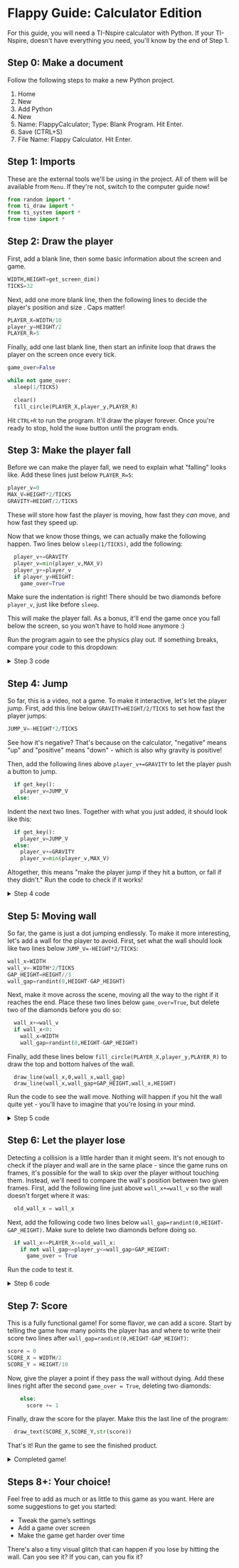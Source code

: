 # Flappy Guide: Calculator Edition

For this guide, you will need a TI-Nspire calculator with Python. If your TI-Nspire, doesn't have everything you need, you'll know by the end of Step 1.

## Step 0: Make a document

Follow the following steps to make a new Python project.

1. Home
2. New
3. Add Python
4. New
5. Name: FlappyCalculator; Type: Blank Program. Hit Enter.
6. Save (CTRL+S)
7. File Name: Flappy Calculator. Hit Enter.

## Step 1: Imports

These are the external tools we'll be using in the project. All of them will be available from `Menu`. If they're not, switch to the computer guide now!

```python
from random import *
from ti_draw import *
from ti_system import *
from time import *
```

## Step 2: Draw the player

First, add a blank line, then some basic information about the screen and game.

```python
WIDTH,HEIGHT=get_screen_dim()
TICKS=32
```

Next, add one more blank line, then the following lines to decide the player's position and size . Caps matter!

```python
PLAYER_X=WIDTH/10
player_y=HEIGHT/2
PLAYER_R=5
```

Finally, add one last blank line, then start an infinite loop that draws the player on the screen once every tick.

```python
game_over=False

while not game_over:
  sleep(1/TICKS)

  clear()
  fill_circle(PLAYER_X,player_y,PLAYER_R)
```

Hit `CTRL+R` to run the program. It'll draw the player forever. Once you're ready to stop, hold the `Home` button until the program ends.

## Step 3: Make the player fall

Before we can make the player fall, we need to explain what "falling" looks like. Add these lines just below `PLAYER_R=5`:

```python
player_v=0
MAX_V=HEIGHT*2/TICKS
GRAVITY=HEIGHT/2/TICKS
```
These will store how fast the player is moving, how fast they *can* move, and how fast they speed up.

Now that we know those things, we can actually make the following happen. Two lines below `sleep(1/TICKS)`, add the following:

```python
  player_v+=GRAVITY
  player_v=min(player_v,MAX_V)
  player_y+=player_v
  if player_y>HEIGHT:
    game_over=True
```

Make sure the indentation is right! There should be two diamonds before `player_v`, just like before `sleep`.

This will make the player fall. As a bonus, it'll end the game once you fall below the screen, so you won't have to hold `Home` anymore :)

Run the program again to see the physics play out. If something breaks, compare your code to this dropdown:

<details>
<summary>Step 3 code</summary>

```python
from random import *
from ti_draw import *
from ti_system import *
from time import *

WIDTH,HEIGHT=get_screen_dim()
TICKS=32

PLAYER_X=WIDTH/10
player_y=HEIGHT/2
PLAYER_R=5
player_v=0
MAX_V=HEIGHT*2/TICKS
GRAVITY=HEIGHT/2/TICKS

game_over=False

while not game_over:
  sleep(1/TICKS)

  player_v+=GRAVITY
  player_v=min(player_v,MAX_V)
  player_y+=player_v
  if player_y>HEIGHT:
    game_over=True

  clear()
  fill_circle(PLAYER_X,player_y,PLAYER_R)
```
</details>

## Step 4: Jump

So far, this is a video, not a game. To make it interactive, let's let the player jump. First, add this line below `GRAVITY=HEIGHT/2/TICKS` to set how fast the player jumps:

```python
JUMP_V=-HEIGHT*2/TICKS
```

See how it's negative? That's because on the calculator, "negative" means "up" and "positive" means "down" - which is also why gravity is positive!

Then, add the following lines above `player_v+=GRAVITY` to let the player push a button to jump.

```python
  if get_key():
    player_v=JUMP_V
  else:
```

Indent the next two lines. Together with what you just added, it should look like this:

```python
  if get_key():
    player_v=JUMP_V
  else:
    player_v+=GRAVITY
    player_v=min(player_v,MAX_V)
```

Altogether, this means "make the player jump if they hit a button, or fall if they didn't." Run the code to check if it works!

<details>
<summary>Step 4 code</summary>

```python
from random import *
from ti_draw import *
from ti_system import *
from time import *

WIDTH,HEIGHT=get_screen_dim()
TICKS=32

PLAYER_X=WIDTH/10
player_y=HEIGHT/2
PLAYER_R=5
player_v=0
MAX_V=HEIGHT*2/TICKS
GRAVITY=HEIGHT/2/TICKS
JUMP_V=-HEIGHT*2/TICKS

game_over=False

while not game_over:
  sleep(1/TICKS)

  if get_key():
    player_v=JUMP_V
  else:
    player_v+=GRAVITY
    player_v=min(player_v,MAX_V)
  player_y+=player_v
  if player_y>HEIGHT:
    game_over=True

  clear()
  fill_circle(PLAYER_X,player_y,PLAYER_R)
```
</details>

## Step 5: Moving wall

So far, the game is just a dot jumping endlessly. To make it more interesting, let's add a wall for the player to avoid. First, set what the wall should look like two lines below `JUMP_V=-HEIGHT*2/TICKS`:

```python
wall_x=WIDTH
wall_v=-WIDTH*2/TICKS
GAP_HEIGHT=HEIGHT//3
wall_gap=randint(0,HEIGHT-GAP_HEIGHT)
```

Next, make it move across the scene, moving all the way to the right if it reaches the end. Place these two lines below `game_over=True`, but delete two of the diamonds before you do so:

```python
  wall_x+=wall_v
  if wall_x<0:
    wall_x=WIDTH
    wall_gap=randint(0,HEIGHT-GAP_HEIGHT)
```

Finally, add these lines below `fill_circle(PLAYER_X,player_y,PLAYER_R)` to draw the top and bottom halves of the wall.

```
  draw_line(wall_x,0,wall_x,wall_gap)
  draw_line(wall_x,wall_gap+GAP_HEIGHT,wall_x,HEIGHT)
```

Run the code to see the wall move. Nothing will happen if you hit the wall quite yet - you'll have to imagine that you're losing in your mind.

<details>
<summary>Step 5 code</summary>

```python
from random import *
from ti_draw import *
from ti_system import *
from time import *

WIDTH,HEIGHT=get_screen_dim()
TICKS=32

PLAYER_X=WIDTH/10
player_y=HEIGHT/2
PLAYER_R=5
player_v=0
MAX_V=HEIGHT*2/TICKS
GRAVITY=HEIGHT/2/TICKS
JUMP_V=-HEIGHT*2/TICKS

wall_x=WIDTH
wall_v=-WIDTH*2/TICKS
GAP_HEIGHT=HEIGHT//3
wall_gap=randint(0,HEIGHT-GAP_HEIGHT)

game_over=False

while not game_over:
  sleep(1/TICKS)

  if get_key():
    player_v=JUMP_V
  else:
    player_v+=GRAVITY
    player_v=min(player_v,MAX_V)
  player_y+=player_v
  if player_y>HEIGHT:
    game_over=True

  wall_x+=wall_v
  if wall_x<0:
    wall_x=WIDTH
    wall_gap=randint(0,HEIGHT-GAP_HEIGHT)

  clear()
  fill_circle(PLAYER_X,player_y,PLAYER_R)
  draw_line(wall_x,0,wall_x,wall_gap)
  draw_line(wall_x,wall_gap+GAP_HEIGHT,wall_x,HEIGHT)
```
</details>

## Step 6: Let the player lose

Detecting a collision is a little harder than it might seem. It's not enough to check if the player and wall are in the same place - since the game runs on frames, it's possible for the wall to skip over the player without touching them. Instead, we'll need to compare the wall's position between two given frames. First, add the following line just above `wall_x+=wall_v` so the wall doesn't forget where it was:

```python
  old_wall_x = wall_x
```

Next, add the following code two lines below `wall_gap=randint(0,HEIGHT-GAP_HEIGHT)`. Make sure to delete two diamonds before doing so.

```python
  if wall_x<=PLAYER_X<=old_wall_x:
    if not wall_gap<=player_y<=wall_gap+GAP_HEIGHT:
      game_over = True
```

Run the code to test it.

<details>
<summary>Step 6 code</summary>

```python
from random import *
from ti_draw import *
from ti_system import *
from time import *

WIDTH,HEIGHT=get_screen_dim()
TICKS=32

PLAYER_X=WIDTH/10
player_y=HEIGHT/2
PLAYER_R=5
player_v=0
MAX_V=HEIGHT*2/TICKS
GRAVITY=HEIGHT/2/TICKS
JUMP_V=-HEIGHT*2/TICKS

wall_x=WIDTH
wall_v=-WIDTH*2/TICKS
GAP_HEIGHT=HEIGHT//3
wall_gap=randint(0,HEIGHT-GAP_HEIGHT)

game_over=False

while not game_over:
  sleep(1/TICKS)

  if get_key():
    player_v=JUMP_V
  else:
    player_v+=GRAVITY
    player_v=min(player_v,MAX_V)
  player_y+=player_v
  if player_y>HEIGHT:
    game_over=True

  old_wall_x = wall_x
  wall_x+=wall_v
  if wall_x<0:
    wall_x=WIDTH
    wall_gap=randint(0,HEIGHT-GAP_HEIGHT)

  if wall_x<=PLAYER_X<=old_wall_x:
    if not wall_gap<=player_y<=wall_gap+GAP_HEIGHT:
      game_over = True

  clear()
  fill_circle(PLAYER_X,player_y,PLAYER_R)
  draw_line(wall_x,0,wall_x,wall_gap)
  draw_line(wall_x,wall_gap+GAP_HEIGHT,wall_x,HEIGHT)
```
</details>

## Step 7: Score

This is a fully functional game! For some flavor, we can add a score. Start by telling the game how many points the player has and where to write their score two lines after `wall_gap=randint(0,HEIGHT-GAP_HEIGHT)`:

```python
score = 0
SCORE_X = WIDTH/2
SCORE_Y = HEIGHT/10
```

Now, give the player a point if they pass the wall without dying. Add these lines right after the second `game_over = True`, deleting two diamonds:

```python
    else:
      score += 1
```

Finally, draw the score for the player. Make this the last line of the program:

```python
  draw_text(SCORE_X,SCORE_Y,str(score))
```

That's it! Run the game to see the finished product.

<details>
<summary>Completed game!</summary>

```python
from random import *
from ti_draw import *
from ti_system import *
from time import *

WIDTH,HEIGHT=get_screen_dim()
TICKS=32

PLAYER_X=WIDTH/10
player_y=HEIGHT/2
PLAYER_R=5
player_v=0
MAX_V=HEIGHT*2/TICKS
GRAVITY=HEIGHT/2/TICKS
JUMP_V=-HEIGHT*2/TICKS

wall_x=WIDTH
wall_v=-WIDTH*2/TICKS
GAP_HEIGHT=HEIGHT//3
wall_gap=randint(0,HEIGHT-GAP_HEIGHT)

score=0
SCORE_X=WIDTH/2
SCORE_Y=HEIGHT/10

game_over=False

while not game_over:
  sleep(1/TICKS)

  if get_key():
    player_v=JUMP_V
  else:
    player_v+=GRAVITY
    player_v=min(player_v,MAX_V)
  player_y+=player_v
  if player_y>HEIGHT:
    game_over=True
  
  old_wall_x = wall_x
  wall_x+=wall_v
  if wall_x<0:
    wall_x=WIDTH
    wall_gap=randint(0,HEIGHT-GAP_HEIGHT)

  if wall_x<=PLAYER_X<=old_wall_x:
    if not wall_gap<=player_y<=wall_gap+GAP_HEIGHT:
      game_over = True
    else:
      score += 1

  clear()
  fill_circle(PLAYER_X,player_y,PLAYER_R)
  draw_line(wall_x,0,wall_x,wall_gap)
  draw_line(wall_x,wall_gap+GAP_HEIGHT,wall_x,HEIGHT)
  draw_text(SCORE_X,SCORE_Y,str(score))
```
</details>

## Steps 8+: Your choice!

Feel free to add as much or as little to this game as you want. Here are some suggestions to get you started:

- Tweak the game’s settings
- Add a game over screen
- Make the game get harder over time

There's also a tiny visual glitch that can happen if you lose by hitting the wall. Can you see it? If you can, can you fix it?
